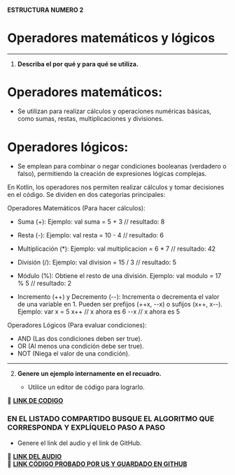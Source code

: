 #### ESTRUCTURA NUMERO 2  
# Operadores matemáticos y lógicos  

---

1. **Describa el por qué y para qué se utiliza.**

# Operadores matemáticos:
- Se utilizan para realizar cálculos y operaciones numéricas básicas, como sumas, restas, multiplicaciones y divisiones.

# Operadores lógicos:
- Se emplean para combinar o negar condiciones booleanas (verdadero o falso), permitiendo la creación de expresiones lógicas complejas.

En Kotlin, los operadores nos permiten realizar cálculos y tomar decisiones en el código. Se dividen en dos categorías principales:

Operadores Matemáticos (Para hacer cálculos):
- Suma (+):
  Ejemplo: val suma = 5 + 3 // resultado: 8
  
- Resta (-):
Ejemplo: val resta = 10 - 4 // resultado: 6
  
- Multiplicación (*):
Ejemplo: val multiplicacion = 6 * 7 // resultado: 42

  
- División (/):
Ejemplo: val division = 15 / 3 // resultado: 5

- Módulo (%):
Obtiene el resto de una división.
Ejemplo: val modulo = 17 % 5 // resultado: 2

- Incremento (++) y Decremento (--):
Incrementa o decrementa el valor de una variable en 1.
Pueden ser prefijos (++x, --x) o sufijos (x++, x--).
Ejemplo:
var x = 5
x++ // x ahora es 6
--x // x ahora es 5
 
Operadores Lógicos (Para evaluar condiciones):
- AND (Las dos condiciones deben ser true).
- OR (Al menos una condición debe ser true).
- NOT (Niega el valor de una condición).
 
---
   
2. **Genere un ejemplo internamente en el recuadro.**  

   - Utilice un editor de código para lograrlo.  

🔗 **[LINK DE CODIGO](https://pl.kotl.in/lOtoGvOho?readOnly=true)** 

### EN EL LISTADO COMPARTIDO BUSQUE EL ALGORITMO QUE CORRESPONDA Y EXPLÍQUELO PASO A PASO  
- Genere el link del audio y el link de GitHub.  

🔗 **[LINK DEL AUDIO]()**  
🔗 **[LINK CÓDIGO PROBADO POR US Y GUARDADO EN GITHUB]()**
